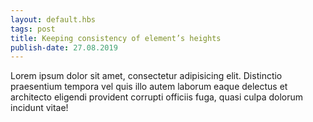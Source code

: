 ```yaml
---
layout: default.hbs
tags: post
title: Keeping consistency of element’s heights
publish-date: 27.08.2019
---
```


Lorem ipsum dolor sit amet, consectetur adipisicing elit. Distinctio praesentium tempora vel quis illo autem laborum eaque delectus et architecto eligendi provident corrupti officiis fuga, quasi culpa dolorum incidunt vitae!
